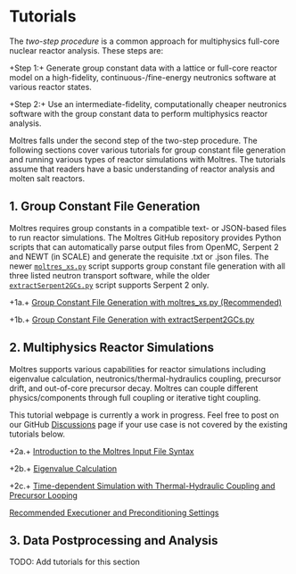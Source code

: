 # Tutorials

The *two-step procedure* is a common approach for multiphysics full-core nuclear reactor analysis.
These steps are:

+Step 1:+ Generate group constant data with a lattice or full-core reactor model on a
high-fidelity, continuous-/fine-energy neutronics software at various reactor states.

+Step 2:+ Use an intermediate-fidelity, computationally cheaper neutronics software with the
group constant data to perform multiphysics reactor analysis.

Moltres falls under the second step of the two-step procedure. The following sections cover
various tutorials for group constant file generation and running various types of reactor
simulations with Moltres. The tutorials assume that readers have a basic understanding of reactor
analysis and molten salt reactors.

## 1. Group Constant File Generation

Moltres requires group constants in a compatible text- or JSON-based files to run reactor
simulations. The Moltres GitHub repository provides Python scripts that can automatically parse
output files from OpenMC, Serpent 2 and NEWT (in SCALE) and generate the requisite .txt or .json
files. The newer [`moltres_xs.py`](https://github.com/arfc/moltres/blob/devel/python/moltres_xs.py)
script supports group constant file generation with all three listed neutron transport software,
while the older
[`extractSerpent2GCs.py`](https://github.com/arfc/moltres/blob/devel/python/extractSerpent2GCs.py)
script supports Serpent 2 only.

+1a.+ [Group Constant File Generation with moltres_xs.py (Recommended)](moltres_xs.md)

+1b.+ [Group Constant File Generation with extractSerpent2GCs.py](sss2_gc.md)

## 2. Multiphysics Reactor Simulations

Moltres supports various capabilities for reactor simulations including eigenvalue calculation,
neutronics/thermal-hydraulics coupling, precursor drift, and out-of-core precursor decay. Moltres
can couple different physics/components through full coupling or iterative tight
coupling.

This tutorial webpage is currently a work in progress. Feel free to post on our GitHub
[Discussions](https://github.com/arfc/moltres/discussions) page if your use case is not covered by
the existing tutorials below.

+2a.+ [Introduction to the Moltres Input File Syntax](getting_started/input_syntax.md)

+2b.+ [Eigenvalue Calculation](getting_started/eigenvalue.md)

+2c.+ [Time-dependent Simulation with Thermal-Hydraulic Coupling and Precursor Looping](getting_started/transient.md)

[Recommended Executioner and Preconditioning Settings](getting_started/recommended.md)

## 3. Data Postprocessing and Analysis

TODO: Add tutorials for this section

